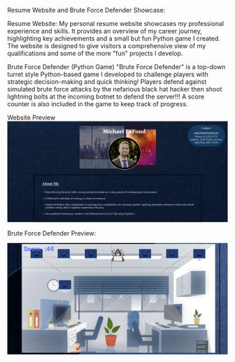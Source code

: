 Resume Website and Brute Force Defender Showcase:

Resume Website:
My personal resume website showcases my professional experience and skills. It provides an overview of my career journey, highlighting key achievements and a small but fun Python game I created. The website is designed to give visitors a comprehensive view of my qualifications and some of the more "fun" projects I develop.

Brute Force Defender (Python Game)
"Brute Force Defender" is a top-down turret style Python-based game I developed to challenge players with strategic decision-making and quick thinking! Players defend against simulated brute force attacks by the nefarious black hat hacker then shoot lightning bolts at the incoming botnet to defend the server!!! A score counter is also included in the game to keep track of progress.

Website Preview
![Website Preview](/Website%20Image.png)

Brute Force Defender Preview: 

![Pygame Preview](/Brute%20Force%20Defender.png)
